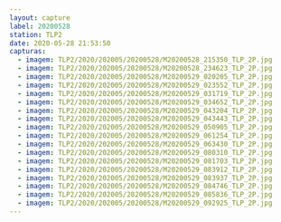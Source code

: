 ```yaml
---
layout: capture
label: 20200528
station: TLP2
date: 2020-05-28 21:53:50
capturas:
  - imagem: TLP2/2020/202005/20200528/M20200528_215350_TLP_2P.jpg
  - imagem: TLP2/2020/202005/20200528/M20200528_234623_TLP_2P.jpg
  - imagem: TLP2/2020/202005/20200528/M20200529_020205_TLP_2P.jpg
  - imagem: TLP2/2020/202005/20200528/M20200529_023552_TLP_2P.jpg
  - imagem: TLP2/2020/202005/20200528/M20200529_031719_TLP_2P.jpg
  - imagem: TLP2/2020/202005/20200528/M20200529_034652_TLP_2P.jpg
  - imagem: TLP2/2020/202005/20200528/M20200529_043204_TLP_2P.jpg
  - imagem: TLP2/2020/202005/20200528/M20200529_043443_TLP_2P.jpg
  - imagem: TLP2/2020/202005/20200528/M20200529_050905_TLP_2P.jpg
  - imagem: TLP2/2020/202005/20200528/M20200529_061254_TLP_2P.jpg
  - imagem: TLP2/2020/202005/20200528/M20200529_063430_TLP_2P.jpg
  - imagem: TLP2/2020/202005/20200528/M20200529_080310_TLP_2P.jpg
  - imagem: TLP2/2020/202005/20200528/M20200529_081703_TLP_2P.jpg
  - imagem: TLP2/2020/202005/20200528/M20200529_083912_TLP_2P.jpg
  - imagem: TLP2/2020/202005/20200528/M20200529_083937_TLP_2P.jpg
  - imagem: TLP2/2020/202005/20200528/M20200529_084746_TLP_2P.jpg
  - imagem: TLP2/2020/202005/20200528/M20200529_085836_TLP_2P.jpg
  - imagem: TLP2/2020/202005/20200528/M20200529_092925_TLP_2P.jpg
---
```

